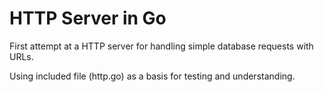 
# HTTP Server in Go 

First attempt at a HTTP server for handling simple database requests with URLs.

Using included file (http.go) as a basis for testing and understanding.

